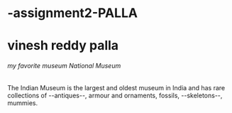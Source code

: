 # -assignment2-PALLA

# vinesh reddy palla

###### my favorite museum National Museum

The Indian Museum is the largest and oldest museum in India and has rare collections of --antiques--, armour and ornaments, fossils, --skeletons--, mummies.